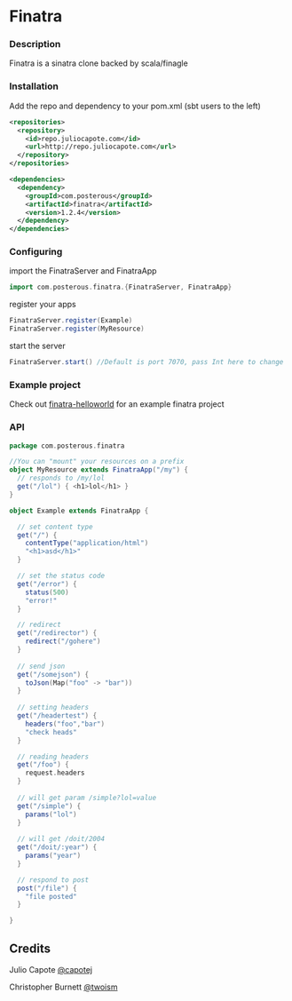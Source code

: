 # Finatra

### Description
Finatra is a sinatra clone backed by scala/finagle


### Installation
Add the repo and dependency to your pom.xml (sbt users to the left)

```xml
<repositories>
  <repository>
    <id>repo.juliocapote.com</id>
    <url>http://repo.juliocapote.com</url>
  </repository>
</repositories>

<dependencies>
  <dependency>
    <groupId>com.posterous</groupId>
    <artifactId>finatra</artifactId>
    <version>1.2.4</version>
  </dependency>
</dependencies>
```

### Configuring

import the FinatraServer and FinatraApp

```scala
import com.posterous.finatra.{FinatraServer, FinatraApp}
```

register your apps

```scala
FinatraServer.register(Example)
FinatraServer.register(MyResource)
```

start the server

```scala
FinatraServer.start() //Default is port 7070, pass Int here to change
```


### Example project
Check out [finatra-helloworld](http://github.com/capotej/finatra-helloworld) for an example finatra project


### API

```scala
package com.posterous.finatra

//You can "mount" your resources on a prefix
object MyResource extends FinatraApp("/my") {
  // responds to /my/lol
  get("/lol") { <h1>lol</h1> }
}

object Example extends FinatraApp {

  // set content type
  get("/") { 
    contentType("application/html")
    "<h1>asd</h1>"
  } 

  // set the status code
  get("/error") {
    status(500)
    "error!"
  }

  // redirect 
  get("/redirector") {
    redirect("/gohere")
  }
  
  // send json
  get("/somejson") {
    toJson(Map("foo" -> "bar"))
  }
  
  // setting headers
  get("/headertest") {
    headers("foo","bar")
    "check heads"
  }

  // reading headers
  get("/foo") { 
    request.headers 
  }
 
  // will get param /simple?lol=value
  get("/simple") { 
    params("lol") 
  }
 
  // will get /doit/2004
  get("/doit/:year") { 
    params("year") 
  }

  // respond to post
  post("/file") {
    "file posted"
  }

}
```
## Credits
Julio Capote [@capotej](http://twitter.com/capotej)

Christopher Burnett [@twoism](http://twitter.com/twoism)
